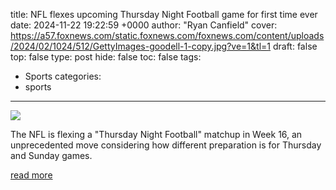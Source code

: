 title: NFL flexes upcoming Thursday Night Football game for first time ever
date: 2024-11-22 19:22:59 +0000
author: "Ryan Canfield"
cover: https://a57.foxnews.com/static.foxnews.com/foxnews.com/content/uploads/2024/02/1024/512/GettyImages-goodell-1-copy.jpg?ve=1&tl=1
draft: false
top: false
type: post
hide: false
toc: false
tags:
  - Sports
categories:
  - sports
---

![](https://a57.foxnews.com/static.foxnews.com/foxnews.com/content/uploads/2024/02/1024/512/GettyImages-goodell-1-copy.jpg?ve=1&tl=1)

The NFL is flexing a "Thursday Night Football" matchup in Week 16, an unprecedented move considering how different preparation is for Thursday and Sunday games.

[read more](https://www.foxnews.com/sports/nfl-flexes-upcoming-thursday-night-football-game-first-time-ever)
